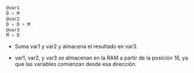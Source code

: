```asm
@var1
D = M
@var2
D = D + M
@var3
M = D
```

- Suma var1 y var2 y almacena el resultado en var3.

- var1, var2, y var3 se almacenan en la RAM a partir de la posición 16, ya que las variables comienzan desde esa dirección.
